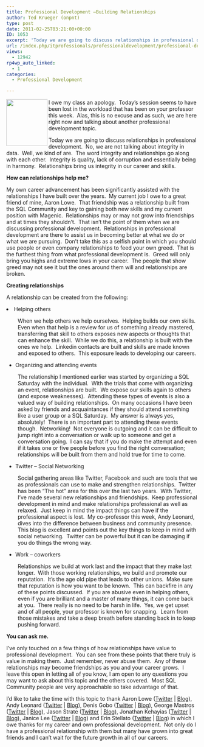 ```yaml
---
title: Professional Development –Building Relationships
author: Ted Krueger (onpnt)
type: post
date: 2011-02-25T03:21:00+00:00
ID: 1053
excerpt: 'Today we are going to discuss relationships in professional development.  No, we are not talking about integrity in data.  Well, we kind of are.  The word integrity and relationships go along with each other.  Integrity is quality, lack of corruption and essentially being in harmony.  Relationships bring us integrity in our career and skills.'
url: /index.php/itprofessionals/professionaldevelopment/professional-development-building-relationships/
views:
  - 12942
rp4wp_auto_linked:
  - 1
categories:
  - Professional Development

---
```

<div class="image_block">
  <a href="http://sqlchicken.com/sql-university/"><img src="/wp-content/uploads/blogs/All/-6.png?mtime=1298241460" alt="" width="108" height="123" align="left" /></a>
</div>

I owe my class an apology.  Today’s session seems to have been lost in the workload that has been on your professor this week.  Alas, this is no excuse and as such, we are here right now and talking about another professional development topic.

Today we are going to discuss relationships in professional development.  No, we are not talking about integrity in data.  Well, we kind of are.  The word integrity and relationships go along with each other.  Integrity is quality, lack of corruption and essentially being in harmony.  Relationships bring us integrity in our career and skills. 

**How can relationships help me?**

My own career advancement has been significantly assisted with the relationships I have built over the years.  My current job I owe to a great friend of mine, Aaron Lowe.  That friendship was a relationship built from the SQL Community and key to gaining both new skills and my current position with Magenic.  Relationships may or may not grow into friendships and at times they shouldn’t.  That isn’t the point of them when we are discussing professional development.  Relationships in professional development are there to assist us in becoming better at what we do or what we are pursuing.  Don’t take this as a selfish point in which you should use people or even company relationships to feed your own greed.  That is the furthest thing from what professional development is.  Greed will only bring you highs and extreme lows in your career.  The people that show greed may not see it but the ones around them will and relationships are broken. 

**Creating relationships**

A relationship can be created from the following:

<li style="text-align: left;">
  Helping others
</li>

<p style="padding-left: 30px;">
  When we help others we help ourselves.  Helping builds our own skills.  Even when that help is a review for us of something already mastered, transferring that skill to others exposes new aspects or thoughts that can enhance the skill.  While we do this, a relationship is built with the ones we help.  Linkedin contacts are built and skills are made known and exposed to others.  This exposure leads to developing our careers.
</p>

  * Organizing and attending events

<p style="padding-left: 30px;">
  The relationship I mentioned earlier was started by organizing a SQL Saturday with the individual.  With the trials that come with organizing an event, relationships are built.  We expose our skills again to others (and expose weaknesses).  Attending these types of events is also a valued way of building relationships.  On many occasions I have been asked by friends and acquaintances if they should attend something like a user group or a SQL Saturday.  My answer is always yes, absolutely!  There is an important part to attending these events though.  Networking!  Not everyone is outgoing and it can be difficult to jump right into a conversation or walk up to someone and get a conversation going.  I can say that if you do make the attempt and even if it takes one or five people before you find the right conversation; relationships will be built from them and hold true for time to come.
</p>

  * Twitter – Social Networking

<p style="padding-left: 30px;">
  Social gathering areas like Twitter, Facebook and such are tools that we as professionals can use to make and strengthen relationships.  Twitter has been “The hot” area for this over the last two years.  With Twitter, I’ve made several new relationships and friendships.  Keep professional development in mind and make relationships professional as well as relaxed.  Just keep in mind the impact things can have if the professional aspect is lost.  My co-professor this week, Andy Leonard, dives into the difference between business and community presence.  This blog is excellent and points out the key things to keep in mind with social networking.  Twitter can be powerful but it can be damaging if you do things the wrong way. 
</p>

  * Work – coworkers

<p style="padding-left: 30px;">
  Relationships we build at work last and the impact that they make last longer.  With those working relationships, we build and promote our reputation.  It’s the age old pipe that leads to other unions.  Make sure that reputation is how you want to be known.  This can backfire in any of these points discussed.  If you are abusive even in helping others, even if you are brilliant and a master of many things, it can come back at you.  There really is no need to be harsh in life.  Yes, we get upset and of all people, your professor is known for snapping.  Learn from those mistakes and take a deep breath before standing back in to keep pushing forward.
</p>

**You can ask me.**

I’ve only touched on a few things of how relationships have value to professional development.  You can see from these points that there truly is value in making them.  Just remember, never abuse them.  Any of these relationships may become friendships as you and your career grows.  I leave this open in letting all of you know, I am open to any questions you may want to ask about this topic and the others covered.  Most SQL Community people are very approachable so take advantage of that.

I’d like to take the time with this topic to thank Aaron Lowe ([Twitter][1] | [Blog][2]), Andy Leonard ([Twitter][3] | [Blog][4]), Denis Gobo ([Twitter][5] | [Blog][6]), George Mastros ([Twitter][7] | [Blog][8]), Jason Strate ([Twitter][9] | [Blog][10]), Jonathan Kehayias ([Twitter][11] | [Blog][12]), Janice Lee ([Twitter][13] | [Blog][14]) and Erin Stellato ([Twitter][15] | [Blog][16]) in which I owe thanks for my career and own professional development.  Not only do I have a professional relationship with them but many have grown into great friends and I can’t wait for the future growth in all of our careers.

 [1]: http://twitter.com/vendoran
 [2]: http://www.aaronlowe.net/
 [3]: http://twitter.com/andyleonard
 [4]: http://sqlblog.com/blogs/andy_leonard/
 [5]: http://twitter.com/denisgobo
 [6]: /index.php/All/?disp=authdir&author=4
 [7]: http://twitter.com/gmmastros
 [8]: /index.php/All/?disp=authdir&author=10
 [9]: http://twitter.com/stratesql
 [10]: http://www.jasonstrate.com/
 [11]: http://twitter.com/sqlsarg
 [12]: http://sqlblog.com/blogs/jonathan_kehayias/
 [13]: http://twitter.com/janiceclee
 [14]: http://janiceclee.com/
 [15]: http://twitter.com/erinstellato
 [16]: http://www.erinstellato.com/